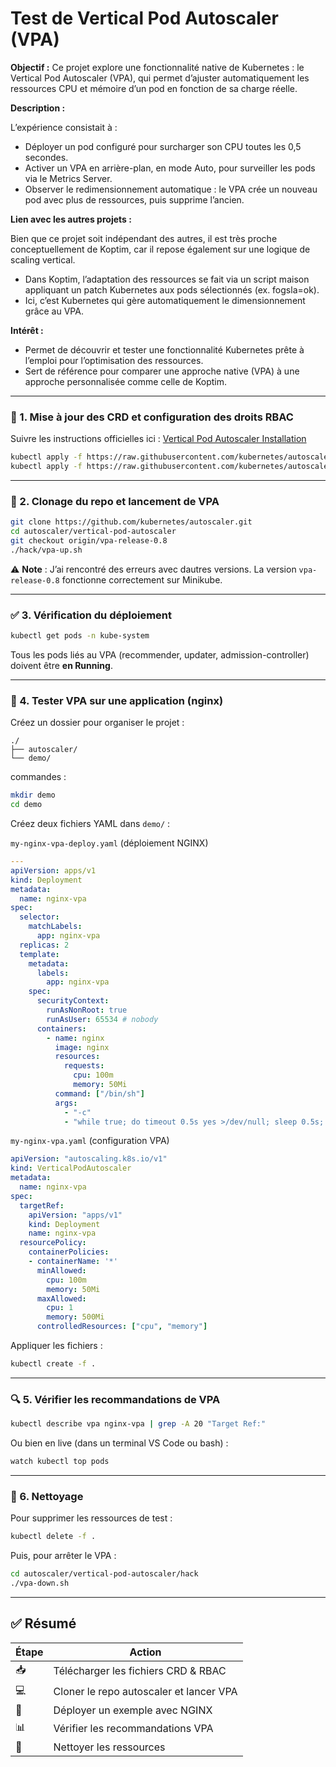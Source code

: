 # Test de Vertical Pod Autoscaler (VPA)

**Objectif :**
Ce projet explore une fonctionnalité native de Kubernetes : le Vertical Pod Autoscaler (VPA), qui permet d’ajuster automatiquement les ressources CPU et mémoire d’un pod en fonction de sa charge réelle.

**Description :**

L’expérience consistait à :
- Déployer un pod configuré pour surcharger son CPU toutes les 0,5 secondes.
- Activer un VPA en arrière-plan, en mode Auto, pour surveiller les pods via le Metrics Server.
- Observer le redimensionnement automatique : le VPA crée un nouveau pod avec plus de ressources, puis supprime l’ancien.

**Lien avec les autres projets :**

Bien que ce projet soit indépendant des autres, il est très proche conceptuellement de Koptim, car il repose également sur une logique de scaling vertical.
- Dans Koptim, l’adaptation des ressources se fait via un script maison appliquant un patch Kubernetes aux pods sélectionnés (ex. fogsla=ok).
- Ici, c’est Kubernetes qui gère automatiquement le dimensionnement grâce au VPA.

**Intérêt :**
- Permet de découvrir et tester une fonctionnalité Kubernetes prête à l’emploi pour l’optimisation des ressources.
- Sert de référence pour comparer une approche native (VPA) à une approche personnalisée comme celle de Koptim.

---

### 🔧 1. Mise à jour des CRD et configuration des droits RBAC

Suivre les instructions officielles ici : [Vertical Pod Autoscaler Installation](https://github.com/kubernetes/autoscaler/blob/master/vertical-pod-autoscaler/docs/installation.md)

```bash
kubectl apply -f https://raw.githubusercontent.com/kubernetes/autoscaler/vpa-release-1.0/vertical-pod-autoscaler/deploy/vpa-v1-crd-gen.yaml
kubectl apply -f https://raw.githubusercontent.com/kubernetes/autoscaler/vpa-release-1.0/vertical-pod-autoscaler/deploy/vpa-rbac.yaml
```

---
### 📁 2. Clonage du repo et lancement de VPA

```bash
git clone https://github.com/kubernetes/autoscaler.git
cd autoscaler/vertical-pod-autoscaler
git checkout origin/vpa-release-0.8
./hack/vpa-up.sh
```

⚠ **Note** : J’ai rencontré des erreurs avec dautres versions. La version `vpa-release-0.8` fonctionne correctement sur Minikube.

---
### ✅ 3. Vérification du déploiement

```bash
kubectl get pods -n kube-system
```

Tous les pods liés au VPA (recommender, updater, admission-controller) doivent être **en Running**.

---
### 🧪 4. Tester VPA sur une application (nginx)

Créez un dossier pour organiser le projet :

```
./
├── autoscaler/
└── demo/
```

commandes :

```bash
mkdir demo
cd demo
```

Créez deux fichiers YAML dans `demo/` :

 `my-nginx-vpa-deploy.yaml` (déploiement NGINX)

```yaml
---
apiVersion: apps/v1
kind: Deployment
metadata:
  name: nginx-vpa
spec:
  selector:
    matchLabels:
      app: nginx-vpa
  replicas: 2
  template:
    metadata:
      labels:
        app: nginx-vpa
    spec:
      securityContext:
        runAsNonRoot: true
        runAsUser: 65534 # nobody
      containers:
        - name: nginx
          image: nginx
          resources:
            requests:
              cpu: 100m
              memory: 50Mi
          command: ["/bin/sh"]
          args:
            - "-c"
            - "while true; do timeout 0.5s yes >/dev/null; sleep 0.5s; done"
```

`my-nginx-vpa.yaml` (configuration VPA)

```yaml
apiVersion: "autoscaling.k8s.io/v1"
kind: VerticalPodAutoscaler
metadata:
  name: nginx-vpa
spec:
  targetRef:
    apiVersion: "apps/v1"
    kind: Deployment
    name: nginx-vpa
  resourcePolicy:
    containerPolicies:
    - containerName: '*'
      minAllowed:
        cpu: 100m
        memory: 50Mi
      maxAllowed:
        cpu: 1
        memory: 500Mi
      controlledResources: ["cpu", "memory"]
```

Appliquer les fichiers :

```bash
kubectl create -f .
```

---
### 🔍 5. Vérifier les recommandations de VPA

```bash
kubectl describe vpa nginx-vpa | grep -A 20 "Target Ref:"
```

Ou bien en live (dans un terminal VS Code ou bash) :

```bash
watch kubectl top pods
```

---
### 🧹 6. Nettoyage

Pour supprimer les ressources de test :

```bash
kubectl delete -f .
```

Puis, pour arrêter le VPA :

```bash
cd autoscaler/vertical-pod-autoscaler/hack
./vpa-down.sh
```

---
## ✅ Résumé

| Étape | Action                                  |
| ----- | --------------------------------------- |
| 📥    | Télécharger les fichiers CRD & RBAC     |
| 💻    | Cloner le repo autoscaler et lancer VPA |
| 🧪    | Déployer un exemple avec NGINX          |
| 📊    | Vérifier les recommandations VPA        |
| 🧼    | Nettoyer les ressources                 |
